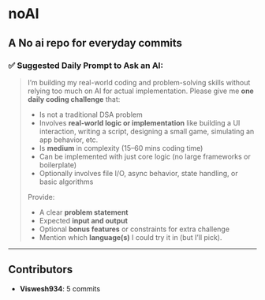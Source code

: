 # noAI
A No ai repo for everyday commits
---

### ✅ Suggested Daily Prompt to Ask an AI:

> I’m building my real-world coding and problem-solving skills without relying too much on AI for actual implementation. Please give me **one daily coding challenge** that:
>
> * Is not a traditional DSA problem
> * Involves **real-world logic or implementation** like building a UI interaction, writing a script, designing a small game, simulating an app behavior, etc.
> * Is **medium** in complexity (15–60 mins coding time)
> * Can be implemented with just core logic (no large frameworks or boilerplate)
> * Optionally involves file I/O, async behavior, state handling, or basic algorithms
>
> Provide:
>
> * A clear **problem statement**
> * Expected **input and output**
> * Optional **bonus features** or constraints for extra challenge
> * Mention which **language(s)** I could try it in (but I’ll pick).

---

## Contributors

<!-- commit scores -->
- **Viswesh934**: 5 commits
<!-- /commit scores -->
